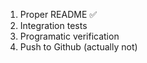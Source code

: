 1. Proper README ✅
2. Integration tests
3. Programatic verification
4. Push to Github (actually not)